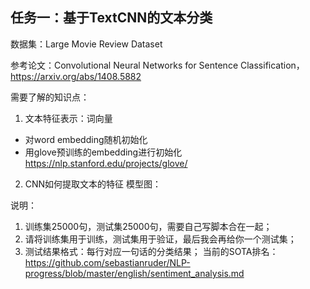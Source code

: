 ## 任务一：基于TextCNN的文本分类
数据集：Large Movie Review Dataset

参考论文：Convolutional Neural Networks for Sentence Classification，https://arxiv.org/abs/1408.5882

需要了解的知识点：

1. 文本特征表示：词向量
* 对word embedding随机初始化
* 用glove预训练的embedding进行初始化 https://nlp.stanford.edu/projects/glove/
2. CNN如何提取文本的特征
模型图：



说明：

1. 训练集25000句，测试集25000句，需要自己写脚本合在一起；
2. 请将训练集用于训练，测试集用于验证，最后我会再给你一个测试集；
3. 测试结果格式：每行对应一句话的分类结果；
当前的SOTA排名：https://github.com/sebastianruder/NLP-progress/blob/master/english/sentiment_analysis.md